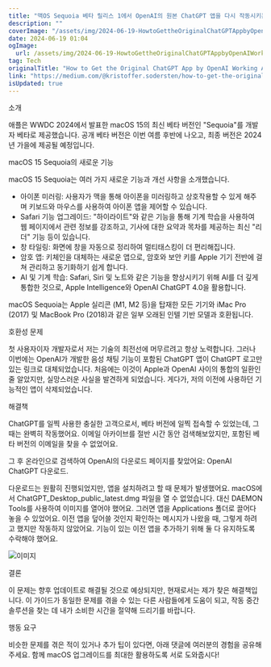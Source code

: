 ```yaml
---
title: "맥OS Sequoia 베타 릴리스 1에서 OpenAI의 원본 ChatGPT 앱을 다시 작동시키는 방법"
description: ""
coverImage: "/assets/img/2024-06-19-HowtoGettheOriginalChatGPTAppbyOpenAIWorkingAgainonmacOSSequoiaBetaRelease1_0.png"
date: 2024-06-19 01:04
ogImage:
  url: /assets/img/2024-06-19-HowtoGettheOriginalChatGPTAppbyOpenAIWorkingAgainonmacOSSequoiaBetaRelease1_0.png
tag: Tech
originalTitle: "How to Get the Original ChatGPT App by OpenAI Working Again on macOS Sequoia Beta Release 1"
link: "https://medium.com/@kristoffer.sodersten/how-to-get-the-original-chatgpt-app-by-openai-working-again-on-macos-sequoia-beta-release-1-e7b03f5b9257"
isUpdated: true
---
```


소개

애플은 WWDC 2024에서 발표한 macOS 15의 최신 베타 버전인 "Sequoia"를 개발자 베타로 제공했습니다. 공개 베타 버전은 이번 여름 후반에 나오고, 최종 버전은 2024년 가을에 제공될 예정입니다.

macOS 15 Sequoia의 새로운 기능

macOS 15 Sequoia는 여러 가지 새로운 기능과 개선 사항을 소개했습니다.

<!-- cozy-coder - 수평 -->

<ins class="adsbygoogle"
     style="display:block"
     data-ad-client="ca-pub-4877378276818686"
     data-ad-slot="1107185301"
     data-ad-format="auto"
     data-full-width-responsive="true"></ins>

<script>
     (adsbygoogle = window.adsbygoogle || []).push({});
</script>

- 아이폰 미러링: 사용자가 맥을 통해 아이폰을 미러링하고 상호작용할 수 있게 해주며 키보드와 마우스를 사용하여 아이폰 앱을 제어할 수 있습니다.
- Safari 기능 업그레이드: "하이라이트"와 같은 기능을 통해 기계 학습을 사용하여 웹 페이지에서 관련 정보를 강조하고, 기사에 대한 요약과 목차를 제공하는 최신 "리더" 기능 등이 있습니다.
- 창 타일링: 화면에 창을 자동으로 정리하여 멀티태스킹이 더 편리해집니다.
- 암호 앱: 키체인을 대체하는 새로운 앱으로, 암호와 보안 키를 Apple 기기 전반에 걸쳐 관리하고 동기화하기 쉽게 합니다.
- AI 및 기계 학습: Safari, Siri 및 노트와 같은 기능을 향상시키기 위해 AI를 더 깊게 통합한 것으로, Apple Intelligence와 OpenAI ChatGPT 4.0을 활용합니다.

macOS Sequoia는 Apple 실리콘 (M1, M2 등)을 탑재한 모든 기기와 iMac Pro (2017) 및 MacBook Pro (2018)과 같은 일부 오래된 인텔 기반 모델과 호환됩니다.

호환성 문제

첫 사용자이자 개발자로서 저는 기술의 최전선에 머무르려고 항상 노력합니다. 그러나 이번에는 OpenAI가 개발한 음성 채팅 기능이 포함된 ChatGPT 앱이 ChatGPT 로고만 있는 링크로 대체되었습니다. 처음에는 이것이 Apple과 OpenAI 사이의 통합의 일환인 줄 알았지만, 실망스러운 사실을 발견하게 되었습니다. 게다가, 저의 이전에 사용하던 기능적인 앱이 삭제되었습니다.

<!-- cozy-coder - 수평 -->

<ins class="adsbygoogle"
     style="display:block"
     data-ad-client="ca-pub-4877378276818686"
     data-ad-slot="1107185301"
     data-ad-format="auto"
     data-full-width-responsive="true"></ins>

<script>
     (adsbygoogle = window.adsbygoogle || []).push({});
</script>

해결책

ChatGPT를 일찍 사용한 충실한 고객으로서, 베타 버전에 일찍 접속할 수 있었는데, 그 때는 완벽히 작동했어요. 이메일 아카이브를 절반 시간 동안 검색해보았지만, 포함된 베타 버전의 이메일을 찾을 수 없었어요.

그 후 온라인으로 검색하여 OpenAI의 다운로드 페이지를 찾았어요: OpenAI ChatGPT 다운로드.

다운로드는 원활히 진행되었지만, 앱을 설치하려고 할 때 문제가 발생했어요. macOS에서 ChatGPT_Desktop_public_latest.dmg 파일을 열 수 없었습니다. 대신 DAEMON Tools를 사용하여 이미지를 열어야 했어요. 그러면 앱을 Applications 폴더로 끌어다 놓을 수 있었어요. 이전 앱을 덮어쓸 것인지 확인하는 메시지가 나왔을 때, 그렇게 하려고 했지만 작동하지 않았어요. 기능이 있는 이전 앱을 추가하기 위해 둘 다 유지하도록 수락해야 했어요.

<!-- cozy-coder - 수평 -->

<ins class="adsbygoogle"
     style="display:block"
     data-ad-client="ca-pub-4877378276818686"
     data-ad-slot="1107185301"
     data-ad-format="auto"
     data-full-width-responsive="true"></ins>

<script>
     (adsbygoogle = window.adsbygoogle || []).push({});
</script>

![이미지](/assets/img/2024-06-19-HowtoGettheOriginalChatGPTAppbyOpenAIWorkingAgainonmacOSSequoiaBetaRelease1_0.png)

결론

이 문제는 향후 업데이트로 해결될 것으로 예상되지만, 현재로서는 제가 찾은 해결책입니다. 이 가이드가 동일한 문제를 겪을 수 있는 다른 사람들에게 도움이 되고, 작동 중간 솔루션을 찾는 데 내가 소비한 시간을 절약해 드리기를 바랍니다.

행동 요구

<!-- cozy-coder - 수평 -->

<ins class="adsbygoogle"
     style="display:block"
     data-ad-client="ca-pub-4877378276818686"
     data-ad-slot="1107185301"
     data-ad-format="auto"
     data-full-width-responsive="true"></ins>

<script>
     (adsbygoogle = window.adsbygoogle || []).push({});
</script>

비슷한 문제를 겪은 적이 있거나 추가 팁이 있다면, 아래 댓글에 여러분의 경험을 공유해 주세요. 함께 macOS 업그레이드를 최대한 활용하도록 서로 도와줍시다!
